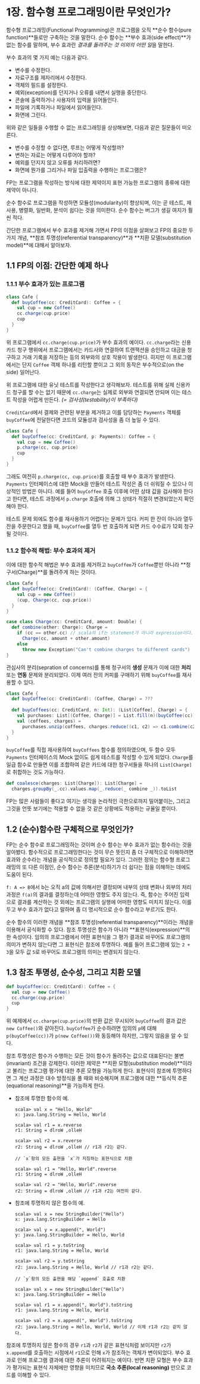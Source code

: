 1장. 함수형 프로그래밍이란 무엇인가?
============================

함수형 프로그래밍(Functional Programming)은 프로그램을 오직 **순수 함수(pure function)**들로만 구축하는 것을 말한다. 순수 함수는 **부수 효과(side effect)**가 없는 함수를 말하며, 부수 효과란 *결과를 돌려주는 것 이외의 어떤 일*을 말한다. 

부수 효과의 몇 가지 예는 다음과 같다.

- 변수를 수정한다.
- 자료구조를 제자리에서 수정한다.
- 객체의 필드를 설정한다.
- 예외(exception)를 던지거나 오류를 내면서 실행을 중단한다.
- 콘솔에 출력하거나 사용자의 입력을 읽어들인다.
- 파일에 기록하거나 파일에서 읽어들인다.
- 화면에 그린다.

위와 같은 일들을 수행할 수 없는 프로그래밍을 상상해보면, 다음과 같은 질문들이 떠오른다.

- 변수를 수정할 수 없다면, 루프는 어떻게 작성할까?
- 변하는 자료는 어떻게 다루어야 할까?
- 예외를 던지지 않고 오류를 처리하려면?
- 화면에 뭔가를 그리거나 파일 입출력을 수행하는 프로그램은?

FP는 프로그램을 작성하는 방식에 대한 제약이지 표현 가능한 프로그램의 종류에 대한 제약이 아니다. 

순수 함수로 프로그램을 작성하면 모듈성(modularity)이 향상되며, 이는 곧 테스트, 재사용, 병렬화, 일반화, 분석이 쉽다는 것을 의미한다. 순수 함수는 버그가 생길 여지가 훨씬 적다.

간단한 프로그램에서 부수 효과를 제거해 가면서 FP의 이점을 살펴보고 FP의 중요한 두 가지 개념, **참조 투명성(referential transparency)**과 **치환 모델(substitution model)**에 대해서 알아보자.


1.1 FP의 이점: 간단한 예제 하나
------------------------

### 1.1.1 부수 효과가 있는 프로그램

```scala
class Cafe {
  def buyCoffee(cc: CreditCard): Coffee = {
    val cup = new Coffee()
    cc.charge(cup.price)
    cup
  }
}
```

위 프로그램에서 `cc.charge(cup.price)`가 부수 효과의 예이다. `cc.charge`라는 신용카드 청구 행위에서 프로그램에서는 카드사와 연결하여 트랜잭션을 승인하고 대금을 청구하고 거래 기록을 저장하는 등의 외부와의 상호 작용이 발생한다. 히지만 이 프로그램에서는 단지 `Coffee` 객체 하나를 리턴할 뿐이고 그 외의 동작은 부수적으로(on the side) 일어난다.

위 프로그램에 대한 유닛 테스트를 작성한다고 생각해보자. 테스트를 위해 실제 신용카드 청구를 할 수는 없기 때문에 `cc.charge`는 실제로 외부와 연결되면 안되며 이는 테스트 작성을 어렵게 만든다. *(= 검사성(testability)이 부족하다)*

`CreditCard`에서 결제와 관련된 부분을 제거하고 이를 담당하는 `Payments` 객체를 `buyCoffee`에 전달한다면 코드의 모듈성과 검사성을 좀 더 높일 수 있다.

```scala
class Cafe {
  def buyCoffee(cc: CreditCard, p: Payments): Coffee = {
    val cup = new Coffee()
    p.charge(cc, cup.price)
    cup
  }
}
```

그래도 여전히 `p.charge(cc, cup.price)`를 호출할 때 부수 효과가 발생한다. `Payments` 인터페이스에 대한 Mock을 만들어 테스트 작성은 좀 더 쉬워질 수 있으나 이상적인 방법은 아니다. 예를 들어 `buyCoffee` 호출 이후에 어떤 상태 값을 검사해야 한다고 한다면, 테스트 과정에서 `p.charge` 호출에 의해 그 상태가 적절히 변경되었는지 확인해야 한다.

테스트 문제 외에도 함수를 재사용하기 어렵다는 문제가 있다. 커피 한 잔이 아니라 열두 잔을 주문한다고 했을 때, `buyCoffee`를 열두 번 호출하게 되면 카드 수수료가 12회 청구될 것이다.

### 1.1.2 함수적 해법: 부수 효과의 제거

이에 대한 함수적 해법은 부수 효과를 제거하고 `buyCoffee`가 `Coffee`뿐만 아니라 **청구서(Charge)**를 돌려주게 하는 것이다.

```scala
class Cafe {
  def buyCoffee(cc: CreditCard): (Coffee, Charge) = {
    val cup = new Coffee()
    (cup, Charge(cc, cup.price))
  }
}

case class Charge(cc: CreditCard, amount: Double) {
  def combine(other: Charge): Charge = 
    if (cc == other.cc) // scala의 if는 statement가 아니라 expression이다.
      Charge(cc, amount + other.amount)
    else
      throw new Exception("Can't combine charges to different cards")
}
```

관심사의 분리(sepration of concerns)를  통해  청구서의 **생성** 문제가 이에 대한 **처리** 또는 **연동** 문제와 분리되었다. 이제 여러 잔의 커피를 구매하기 위해 `buyCoffee`를 재사용할 수 있다.

```scala
class Cafe {
  def buyCoffee(cc: CreditCard): (Coffee, Charge) = ???
  
  def buyCoffees(cc: CreditCard, n: Int): (List[Coffee], Charge) = {
    val purchases: List[(Coffee, Charge)] = List.fill(n)(buyCoffee(cc))
    val (coffees, charges) = 
      purchases.unzip(coffees, charges.reduce((c1, c2) => c1.combine(c2)))
  }
}
```

`buyCoffee`를 직접 재사용하여 `buyCoffees` 함수를 정의하였으며, 두 함수 모두 `Payments` 인터페이스의 Mock 없이도 쉽게 테스트를 작성할 수 있게 되었다. `Charge`를 일급 함수로 만들면 이를 조합하여 같은 카드에 대한 청구서들을 하나의 `List[Charge]`로 취합하는 것도 가능하다.

```scala
def coalesce(charges: List[Charge]): List[Charge] =
  charges.groupBy(_.cc).values.map(_.reduce(_ combine _)).toList
```

FP는 많은 사람들이 좋다고 여기는 생각을 논라적인 극한으로까지 밀어붙이는, 그리고 그것을 언뜻 보기에는 적용할 수 없을 것 같은 상황에도 적용하는 규율일 뿐이다.


1.2 (순수)함수란 구체적으로 무엇인가?
----------------------------

FP는 순수 함수로 프로그래밍하는 것이며 순수 함수는 부수 효과가 없는 함수라는 것을 알아봤다. 함수적으로 프로그래밍한다는 것이 무슨 뜻인지 좀 더 구체적으로 이해하려면 효과와 순수라는 개념을 공식적으로 정의할 필요가 있다. 그러한 정의는 함수형 프로그래밍의 또 다른 이점인, 순수 함수는 추론(분석)하기가 더 쉽다는 점을 이해하는 데에도 도움이 된다.

`f: A => B`에서 b는 오직 a의 값에 의해서만 결정되며 내부의 상태 변화나 외부의 처리 과정은 `f(a)`의 결과를 결정하는데 어떠한 영향도 주지 않는다. 즉, 함수는 주어진 입력으로 결과를 계산하는 것 외에는 프로그램의 실행에 어떠한 영향도 미치지 않는다. 이를 두고 부수 효과가 없다고 말하며 좀 더 명시적으로 순수 함수라고 부르기도 한다. 

순수 함수의 이러한 개념을 **참조 투명성(referential transparency)**이라는 개념을 이용해서 공식화할 수 있다. 참조 투명성은 함수가 아니라 **표현식(expression)**의 한 속성이다. 임의의 프로그램에서 어떤 표현식을 그 평가 결과로 바꾸어도 프로그램의 의미가 변하지 않는다면 그 표현식은 참조에 투명하다. 예를 들어 프로그램에 있는 `2 + 3`을 모두 값 `5`로 바꾸어도 프로그램의 의미는 변경되지 않는다.


1.3 참조 투명성, 순수성, 그리고 치환 모델
-------------------------------

```scala
def buyCoffee(cc: CreditCard): Coffee = {
  val cup = new Coffee()
  cc.charge(cup.price)
  cup
}
```

위 예제에서 `cc.charge(cup.price)`의 반환 값은 무시되어 `buyCoffee`의 결과 값은 `new Coffee()`와 같아진다. `buyCoffee`가 순수하려면 임의의 `p`에 대해 `p(buyCoffee(cc))`가 `p(new Coffee())`와 동등해야 하지만, 그렇지 않음을 알 수 있다. 

참조 투명성은 함수가 수행하는 모든 것이 함수가 돌려주는 값으로 대표된다는 불변(invariant) 조건을 강제한다. 이러한 제약은 **치환 모형(substitution model)**이라고 불리는 프로그램 평가에 대한 추론 모형을 가능하게 한다. 표현식이 참조에 투명하다면 그 계산 과정은 대수 방정식을 풀 때와 비슷해지며 프로그램에 대한 **등식적 추론(equational reasoning)**을 가능하게 한다.

- 참조에 투명한 함수의 예.

  ```
  scala> val x = "Hello, World"
  x: java.lang.String = Hello, World
    
  scala> val r1 = x.reverse
  r1: String = dlroW ,olleH
    
  scala> val r2 = x.reverse
  r2: String = dlroW ,olleH // r1과 r2는 같다.
  
  // `x`항의 모든 출현을 `x`가 지칭하는 표현식으로 치환
    
  scala> val r1 = "Hello, World".reverse
  r1: String = dlroW ,olleH
    
  scala> val r2 = "Hello, World".reverse
  r2: String = dlroW ,olleH // r1과 r2는 여전히 같다.
  ```
	
- 참조에 투명하지 않은 함수의 예.

  ```
  scala> val x = new StringBuilder("Hello")
  x: java.lang.StringBuilder = Hello
    
  scala> val y = x.append(", World")
  y: java.lang.StringBuilder = Hello, World
    
  scala> val r1 = y.toString
  r1: java.lang.String = Hello, World
    
  scala> val r2 = y.toString
  r2: java.lang.String = Hello, World // r1과 r2는 같다.
  
  // `y`항의 모든 출현을 해당 `append` 호출로 치환
  
  scala> val x = new StringBuilder("Hello")
  x: java.lang.StringBuilder = Hello
    
  scala> val r1 = x.append(", World").toString
  r1: java.lang.String = Hello, World
    
  scala> val r2 = x.append(", World").toString
  r2: java.lang.String = Hello, World, World // 이제 r1과 r2는 같지 않다.
  ```

참조에 투명하지 않은 함수의 경우 `r1`과 `r2`가 같은 표현식처럼 보이지만 `r2`가 `x.append`를 호출하는 시점에서 `r1`으로 인해 `x`가 참조하는 객체가 변이되었다. 부수 효과로 인해 프로그램 결과에 대한 추론이 어려워지는 예이다. 반면 치환 모형은 부수 효과가 평가되는 표현식 자체에만 영향을 미치므로 **국소 추론(local reasoning)** 만으로 코드를 이해할 수 있다.
